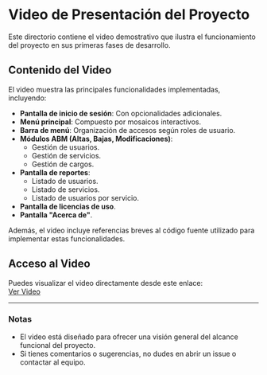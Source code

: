 # Video de Presentación del Proyecto

Este directorio contiene el video demostrativo que ilustra el funcionamiento del proyecto en sus primeras fases de desarrollo. 

## Contenido del Video

El video muestra las principales funcionalidades implementadas, incluyendo:

- **Pantalla de inicio de sesión**: Con opcionalidades adicionales.
- **Menú principal**: Compuesto por mosaicos interactivos.
- **Barra de menú**: Organización de accesos según roles de usuario.
- **Módulos ABM (Altas, Bajas, Modificaciones)**:
  - Gestión de usuarios.
  - Gestión de servicios.
  - Gestión de cargos.
- **Pantalla de reportes**:
  - Listado de usuarios.
  - Listado de servicios.
  - Listado de usuarios por servicio.
- **Pantalla de licencias de uso**.
- **Pantalla "Acerca de"**.

Además, el video incluye referencias breves al código fuente utilizado para implementar estas funcionalidades.

## Acceso al Video

Puedes visualizar el video directamente desde este enlace:  
[Ver Video](https://github.com/linkstat/seminare/tree/main/videos)

---

### Notas

- El video está diseñado para ofrecer una visión general del alcance funcional del proyecto.
- Si tienes comentarios o sugerencias, no dudes en abrir un issue o contactar al equipo.

